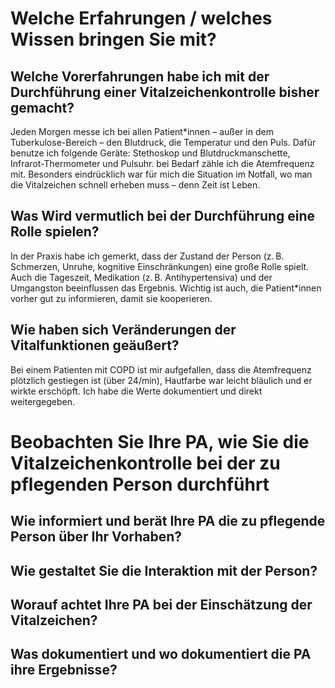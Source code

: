 # Welche Erfahrungen / welches Wissen bringen Sie mit?  
## Welche Vorerfahrungen habe ich mit der Durchführung einer Vitalzeichenkontrolle bisher gemacht?  
Jeden Morgen messe ich bei allen Patient*innen – außer in dem Tuberkulose-Bereich – den Blutdruck, die Temperatur und den Puls.
Dafür benutze ich folgende Geräte: Stethoskop und Blutdruckmanschette, Infrarot-Thermometer und Pulsuhr. bei Bedarf zähle ich die Atemfrequenz mit.
Besonders eindrücklich war für mich die Situation im Notfall, wo man die Vitalzeichen schnell erheben muss – denn Zeit ist Leben.
## Was Wird vermutlich bei der Durchführung eine Rolle spielen?
In der Praxis habe ich gemerkt, dass der Zustand der Person (z. B. Schmerzen, Unruhe, kognitive Einschränkungen) eine große Rolle spielt. Auch die Tageszeit, Medikation (z. B. Antihypertensiva) und der Umgangston beeinflussen das Ergebnis. Wichtig ist auch, die Patient*innen vorher gut zu informieren, damit sie kooperieren.
## Wie haben sich Veränderungen der Vitalfunktionen geäußert?
Bei einem Patienten mit COPD ist mir aufgefallen, dass die Atemfrequenz plötzlich gestiegen ist (über 24/min), Hautfarbe war leicht bläulich und er wirkte erschöpft. Ich habe die Werte dokumentiert und direkt weitergegeben.
# Beobachten Sie Ihre PA, wie Sie die Vitalzeichenkontrolle bei der zu pflegenden Person durchführt
## Wie informiert und berät Ihre PA die zu pflegende Person über Ihr Vorhaben?
## Wie gestaltet Sie die Interaktion mit der Person?
## Worauf achtet Ihre PA bei der Einschätzung der Vitalzeichen?
## Was dokumentiert und wo dokumentiert die PA ihre Ergebnisse?
